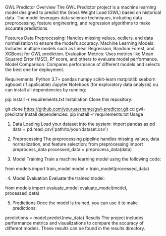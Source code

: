 GWL Predictor
Overview
The GWL Predictor project is a machine learning model designed to predict the Gross Weight Load (GWL) based on historical data. The model leverages data science techniques, including data preprocessing, feature engineering, and regression algorithms to make accurate predictions.

Features
Data Preprocessing: Handles missing values, outliers, and data normalization to ensure the model’s accuracy.
Machine Learning Models: Includes multiple models such as Linear Regression, Random Forest, and XGBoost for GWL prediction.
Evaluation Metrics: Uses metrics like Mean Squared Error (MSE), R² score, and others to evaluate model performance.
Model Comparison: Compares performance of different models and selects the best one for deployment.

Requirements:
Python 3.7+
pandas
numpy
scikit-learn
matplotlib
seaborn
xgboost (if applicable)
Jupyter Notebook (for exploratory data analysis)
ou can install all dependencies by running:


pip install -r requirements.txt
Installation
Clone this repository:


git clone https://github.com/yourusername/gwl-predictor.git
cd gwl-predictor
Install dependencies:
pip install -r requirements.txt
Usage
1. Data Loading
Load your dataset into the system:
import pandas as pd
data = pd.read_csv('path/to/your/dataset.csv')


3. Preprocessing
The preprocessing pipeline handles missing values, data normalization, and feature selection:
from preprocessing import preprocess_data
processed_data = preprocess_data(data)

4. Model Training
Train a machine learning model using the following code:

from models import train_model
model = train_model(processed_data)

4. Model Evaluation
Evaluate the trained model:

from models import evaluate_model
evaluate_model(model, processed_data)

5. Predictions
Once the model is trained, you can use it to make predictions:

predictions = model.predict(new_data)
Results
The project includes performance metrics and visualizations to compare the accuracy of different models. These results can be found in the results directory.
